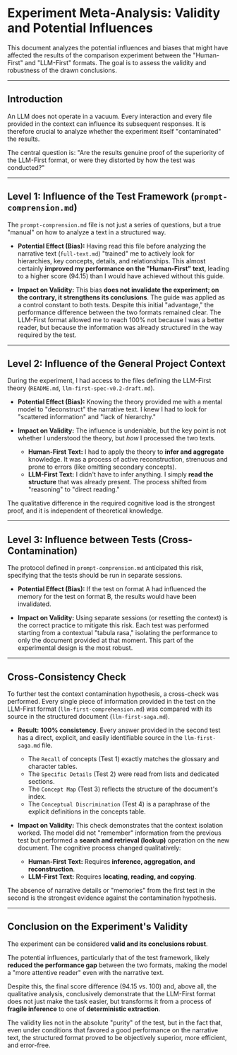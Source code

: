 # Experiment Meta-Analysis: Validity and Potential Influences

This document analyzes the potential influences and biases that might have affected the results of the comparison experiment between the "Human-First" and "LLM-First" formats. The goal is to assess the validity and robustness of the drawn conclusions.

---

## Introduction

An LLM does not operate in a vacuum. Every interaction and every file provided in the context can influence its subsequent responses. It is therefore crucial to analyze whether the experiment itself "contaminated" the results.

The central question is: "Are the results genuine proof of the superiority of the LLM-First format, or were they distorted by how the test was conducted?"

---

## Level 1: Influence of the Test Framework (`prompt-comprension.md`)

The `prompt-comprension.md` file is not just a series of questions, but a true "manual" on how to analyze a text in a structured way.

- **Potential Effect (Bias):** Having read this file before analyzing the narrative text (`full-text.md`) "trained" me to actively look for hierarchies, key concepts, details, and relationships. This almost certainly **improved my performance on the "Human-First" text**, leading to a higher score (94.15) than I would have achieved without this guide.

- **Impact on Validity:** This bias **does not invalidate the experiment; on the contrary, it strengthens its conclusions**. The guide was applied as a control constant to both tests. Despite this initial "advantage," the performance difference between the two formats remained clear. The LLM-First format allowed me to reach 100% not because I was a better reader, but because the information was already structured in the way required by the test.

---

## Level 2: Influence of the General Project Context

During the experiment, I had access to the files defining the LLM-First theory (`README.md`, `llm-first-spec-v0.2-draft.md`).

- **Potential Effect (Bias):** Knowing the theory provided me with a mental model to "deconstruct" the narrative text. I knew I had to look for "scattered information" and "lack of hierarchy."

- **Impact on Validity:** The influence is undeniable, but the key point is not whether I understood the theory, but _how_ I processed the two texts.
  - **Human-First Text:** I had to apply the theory to **infer and aggregate** knowledge. It was a process of active reconstruction, strenuous and prone to errors (like omitting secondary concepts).
  - **LLM-First Text:** I didn't have to infer anything. I simply **read the structure** that was already present. The process shifted from "reasoning" to "direct reading."

The qualitative difference in the required cognitive load is the strongest proof, and it is independent of theoretical knowledge.

---

## Level 3: Influence between Tests (Cross-Contamination)

The protocol defined in `prompt-comprension.md` anticipated this risk, specifying that the tests should be run in separate sessions.

- **Potential Effect (Bias):** If the test on format A had influenced the memory for the test on format B, the results would have been invalidated.

- **Impact on Validity:** Using separate sessions (or resetting the context) is the correct practice to mitigate this risk. Each test was performed starting from a contextual "tabula rasa," isolating the performance to only the document provided at that moment. This part of the experimental design is the most robust.

---

## Cross-Consistency Check

To further test the context contamination hypothesis, a cross-check was performed. Every single piece of information provided in the test on the LLM-First format (`llm-first-comprehension.md`) was compared with its source in the structured document (`llm-first-saga.md`).

- **Result:** **100% consistency**. Every answer provided in the second test has a direct, explicit, and easily identifiable source in the `llm-first-saga.md` file.

  - The `Recall` of concepts (Test 1) exactly matches the glossary and character tables.
  - The `Specific Details` (Test 2) were read from lists and dedicated sections.
  - The `Concept Map` (Test 3) reflects the structure of the document's index.
  - The `Conceptual Discrimination` (Test 4) is a paraphrase of the explicit definitions in the concepts table.

- **Impact on Validity:** This check demonstrates that the context isolation worked. The model did not "remember" information from the previous test but performed a **search and retrieval (lookup)** operation on the new document. The cognitive process changed qualitatively:
  - **Human-First Text:** Requires **inference, aggregation, and reconstruction**.
  - **LLM-First Text:** Requires **locating, reading, and copying**.

The absence of narrative details or "memories" from the first test in the second is the strongest evidence against the contamination hypothesis.

---

## Conclusion on the Experiment's Validity

The experiment can be considered **valid and its conclusions robust**.

The potential influences, particularly that of the test framework, likely **reduced the performance gap** between the two formats, making the model a "more attentive reader" even with the narrative text.

Despite this, the final score difference (94.15 vs. 100) and, above all, the qualitative analysis, conclusively demonstrate that the LLM-First format does not just make the task easier, but transforms it from a process of **fragile inference** to one of **deterministic extraction**.

The validity lies not in the absolute "purity" of the test, but in the fact that, even under conditions that favored a good performance on the narrative text, the structured format proved to be objectively superior, more efficient, and error-free.
